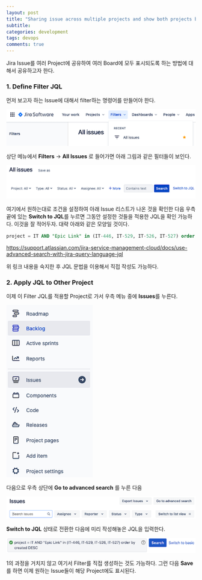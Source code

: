 ```yaml
---
layout: post
title: "Sharing issue across multiple projects and show both projects boards"
subtitle:  
categories: development
tags: devops
comments: true
---
```


Jira Issue를 여러 Project에 공유하여 여러 Board에 모두 표시되도록 하는 방법에 대해서 공유하고자 한다.

### 1. Define Filter JQL

먼저 보고자 하는 Issue에 대해서 filter하는 명령어를 만들어야 한다.


![](https://raw.githubusercontent.com/DevStarSJ/DevStarSJ.github.io/master/assets/img/post/2021-01-12-jira-01.png)


상단 메뉴에서 **Filters** -> **All Issues** 로 들어가면 아래 그림과 같은 필터들이 보인다.


![](https://raw.githubusercontent.com/DevStarSJ/DevStarSJ.github.io/master/assets/img/post/2021-01-12-jira-02.png)


여기에서 원하는대로 조건을 설정하여 아래 Issue 리스트가 나온 것을 확인한 다음 우측 끝에 있는 **Switch to JQL**를 누르면 그동안 설정한 것들을 적용한 JQL을 확인 가능하다. 이것을 잘 적어두자. 대략 아래와 같은 모양일 것이다.


```SQL
project = IT AND "Epic Link" in (IT-446, IT-529, IT-526, IT-527) order by created DESC

```

<https://support.atlassian.com/jira-service-management-cloud/docs/use-advanced-search-with-jira-query-language-jql>

위 링크 내용을 숙지한 후 JQL 문법을 이용해서 직접 작성도 가능하다.


### 2. Apply JQL to Other Project

이제 이 Filter JQL를 적용할 Project로 가서 우측 메뉴 중에 **Issues**를 누른다. 


![](https://raw.githubusercontent.com/DevStarSJ/DevStarSJ.github.io/master/assets/img/post/2021-01-12-jira-03.png)


다음으로 우측 상단에 **Go to advanced search** 를 누른 다음


![](https://raw.githubusercontent.com/DevStarSJ/DevStarSJ.github.io/master/assets/img/post/2021-01-12-jira-04.png)


**Switch to JQL** 상태로 전환한 다음에 미리 작성해놓은 JQL을 입력한다.


![](https://raw.githubusercontent.com/DevStarSJ/DevStarSJ.github.io/master/assets/img/post/2021-01-12-jira-05.png)



1의 과정을 거치지 않고 여기서 Filter를 직접 생성하는 것도 가능하다. 그런 다음 **Save**를 하면 이제 원하는 Issue들이 해당 Project에도 표시된다.
